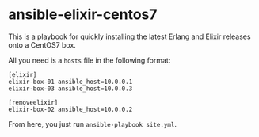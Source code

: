 # ansible-elixir-centos7

This is a playbook for quickly installing the latest Erlang and Elixir releases onto a CentOS7 box.

All you need is a `hosts` file in the following format:

```
[elixir]
elixir-box-01 ansible_host=10.0.0.1
elixir-box-03 ansible_host=10.0.0.3

[removeelixir]
elixir-box-02 ansible_host=10.0.0.2
```

From here, you just run `ansible-playbook site.yml`.

